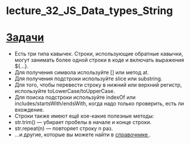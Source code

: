 # lecture_32_JS_Data_types_String

#  [Задачи ](https://github.com/schoolteacherMP/lecture_32_JS_Data_types_String/blob/main/tasks.md)  

- Есть три типа кавычек. Строки, использующие обратные кавычки, могут занимать более одной строки в коде и включать выражения ${…}.  
- Для получения символа используйте [] или метод at.  
- Для получения подстроки используйте slice или substring.  
- Для того, чтобы перевести строку в нижний или верхний регистр, используйте toLowerCase/toUpperCase.  
- Для поиска подстроки используйте indexOf или includes/startsWith/endsWith, когда надо только проверить, есть ли вхождение.  
- Строки также имеют ещё кое-какие полезные методы:  
- str.trim() — убирает пробелы в начале и конце строки.  
- str.repeat(n) — повторяет строку n раз.  
- …и другие, которые вы можете найти в   [справочнике ](https://developer.mozilla.org/ru/docs/Web/JavaScript/Reference/Global_Objects/String)  .  

